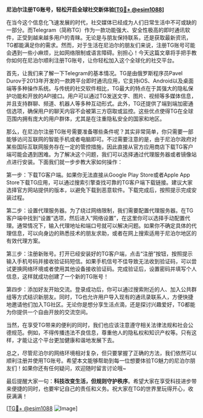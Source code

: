 **尼泊尔注册TG账号，轻松开启全球社交新体验[[TG💪+ @esim1088](https://t.me/s/esim1088)]**

在当今这个信息化飞速发展的时代，社交媒体已经成为人们日常生活中不可或缺的一部分。而Telegram（简称TG）作为一款功能强大、安全性极高的即时通讯软件，正受到越来越多用户的青睐。无论是与朋友保持联系，还是获取最新资讯，TG都能满足你的需求。然而，对于生活在尼泊尔的朋友们来说，注册TG账号可能会遇到一些小麻烦，比如网络限制或语言障碍。别担心！今天这篇文章将手把手教你如何在尼泊尔顺利注册TG账号，让你轻松加入这个全球化的社交平台。

首先，让我们来了解一下Telegram的基本情况。TG是由俄罗斯程序员Pavel Durov于2013年开发的一款跨平台即时通讯应用，它支持iOS、Android以及桌面端等多种操作系统。与传统的社交软件相比，TG最大的特点在于其强大的隐私保护功能和开放的API接口。用户可以通过TG发送文字、图片、视频等多媒体信息，并且支持群聊、频道、机器人等多种互动形式。此外，TG还提供了端到端加密通信选项，确保用户的聊天内容不会被第三方窃取或监控。这些优点使得TG在全球范围内拥有庞大的用户群体，尤其是在注重隐私安全的国家和地区。

那么，在尼泊尔注册TG账号需要准备哪些条件呢？其实非常简单，你只需要一部能够访问互联网的智能手机或者电脑即可。不过需要注意的是，由于尼泊尔政府对某些国际互联网服务存在一定的管控措施，因此直接从官方应用商店下载TG客户端可能会遇到困难。为了解决这个问题，我们可以选择通过代理服务器或者镜像站点进行安装。下面我们就一步步教大家如何操作：

第一步：下载TG客户端。如果你无法直接从Google Play Store或者Apple App Store下载TG应用，可以通过搜索引擎查找可靠的TG客户端下载链接。建议大家选择官方网站提供的版本，以避免下载到恶意软件。下载完成后，按照提示完成安装过程。

第二步：设置代理服务器。为了绕过网络限制，我们需要配置代理服务器。在TG客户端中找到“设置”选项，然后进入“网络设置”，在这里你可以选择手动配置代理。通常情况下，输入代理地址和端口号就可以解决问题。如果你不确定具体的代理信息，可以向身边的熟悉技术的朋友求助，或者在网上搜索适用于尼泊尔地区的有效代理方案。

第三步：注册新账号。打开已经安装好的TG客户端，点击“注册”按钮，按照提示输入手机号码并接收验证码短信。如果手机信号不佳导致无法收到验证码，可以尝试更换网络环境或者使用其他设备接收验证码。完成验证后，设置密码并填写个人信息，这样就成功创建了一个新的TG账号！

第四步：添加好友开始交流。登录成功后，你可以通过搜索附近的人、加入公共群组等方式结识新朋友。同时，TG也允许用户导入现有的通讯录联系人，方便快捷地邀请他们加入TG社区。无论你是想分享生活点滴，还是探讨兴趣爱好，TG都能为你提供一个自由开放的交流空间。

当然，在享受TG带来的便利的同时，我们也应该注意遵守相关法律法规和社会公德规范。例如，不得传播违法不良信息，尊重他人的隐私权和知识产权等。只有这样，才能让这个平台更加健康和谐地发展下去。

总之，尽管尼泊尔的网络环境相对复杂，但只要掌握了正确的方法，我们依然可以顺利注册并使用TG账号。希望本文能够帮助到每一位想要体验TG魅力的尼泊尔朋友们！如果你还有任何疑问，欢迎随时留言讨论哦~

最后提醒大家一句：**科技改变生活，但规则守护秩序**。希望大家在享受科技进步带来便捷的同时，也要牢记自己的责任和义务。祝大家在TG的世界里玩得开心，收获满满！

[[TG💪+ @esim1088](https://t.me/s/esim1088) ![Image](https://i.postimg.cc/4NQfJmqS/Snipaste-2025-05-13-00-14-12.png)]